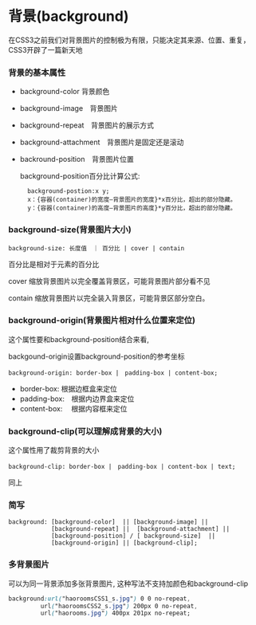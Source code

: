 # 背景(background)
在CSS3之前我们对背景图片的控制极为有限，只能决定其来源、位置、重复，CSS3开辟了一篇新天地

### 背景的基本属性
+ background-color 背景颜色
+ background-image　背景图片
+ background-repeat　背景图片的展示方式
+ background-attachment　背景图片是固定还是滚动
+ backround-position　背景图片位置

    background-position百分比计算公式:

        background-postion:x y;
        x：{容器(container)的宽度—背景图片的宽度}*x百分比，超出的部分隐藏。
        y：{容器(container)的高度—背景图片的高度}*y百分比，超出的部分隐藏。

### background-size(背景图片大小)
```
background-size: 长度值　｜ 百分比 | cover | contain
```
百分比是相对于元素的百分比

cover 缩放背景图片以完全覆盖背景区，可能背景图片部分看不见

contain 缩放背景图片以完全装入背景区，可能背景区部分空白。

### background-origin(背景图片相对什么位置来定位)

这个属性要和background-position结合来看, 

backgound-origin设置background-position的参考坐标

```
background-origin: border-box |　padding-box | content-box;
```
+ border-box: 根据边框盒来定位
+ padding-box:　根据内边界盒来定位
+ content-box: 　根据内容框来定位


### background-clip(可以理解成背景的大小)
这个属性用了裁剪背景的大小
```
background-clip: border-box |　padding-box | content-box | text;
```
同上

### 简写
```
background: [background-color]  || [background-image] ||
            [background-repeat] ||  [background-attachment] ||
            [background-position] / [ background-size]  ||
            [background-origin] || [background-clip];
 ```


### 多背景图片
可以为同一背景添加多张背景图片, 这种写法不支持加颜色和background-clip
```css
background:url("haoroomsCSS1_s.jpg") 0 0 no-repeat,
         url("haoroomsCSS2_s.jpg") 200px 0 no-repeat,
         url("haorooms.jpg") 400px 201px no-repeat;
```


